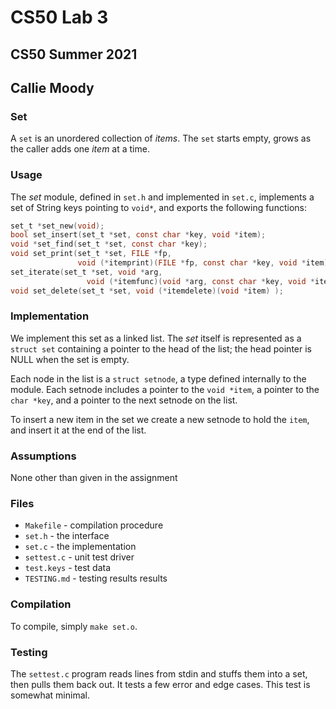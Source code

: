 # CS50 Lab 3
## CS50 Summer 2021
## Callie Moody

### Set

A `set` is an unordered collection of _items_.
The `set` starts empty, grows as the caller adds one _item_ at a time.

### Usage

The *set* module, defined in `set.h` and implemented in `set.c`, implements a set of String keys pointing to `void*`, and exports the following functions:

```c
set_t *set_new(void);
bool set_insert(set_t *set, const char *key, void *item);
void *set_find(set_t *set, const char *key);
void set_print(set_t *set, FILE *fp, 
               void (*itemprint)(FILE *fp, const char *key, void *item) );
set_iterate(set_t *set, void *arg,
                 void (*itemfunc)(void *arg, const char *key, void *item) );
void set_delete(set_t *set, void (*itemdelete)(void *item) );
```

### Implementation

We implement this set as a linked list.
The *set* itself is represented as a `struct set` containing a pointer to the head of the list; the head pointer is NULL when the set is empty.

Each node in the list is a `struct setnode`, a type defined internally to the module.
Each setnode includes a pointer to the `void *item`, a pointer to the `char *key`, and a pointer to the next setnode on the list.

To insert a new item in the set we create a new setnode to hold the `item`, and insert it at the end of the list.

### Assumptions

None other than given in the assignment

### Files

* `Makefile` - compilation procedure
* `set.h` - the interface
* `set.c` - the implementation
* `settest.c` - unit test driver
* `test.keys` - test data
* `TESTING.md` - testing results results

### Compilation

To compile, simply `make set.o`.

### Testing

The `settest.c` program reads lines from stdin and stuffs them into a set, then pulls them back out.
It tests a few error and edge cases.
This test is somewhat minimal.
